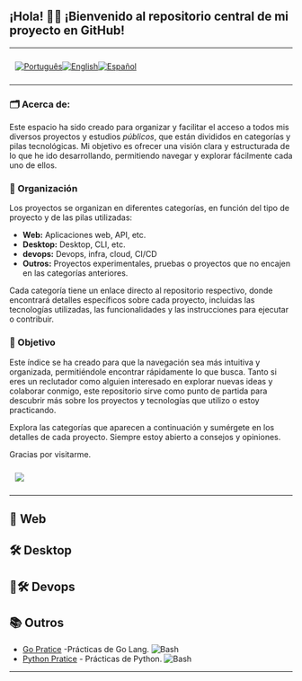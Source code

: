 <p align="center">
  <h2>
    ¡Hola! 👋🏻 ¡Bienvenido al repositorio central de mi proyecto en GitHub! 
  </h2>
</p>

---

<div style="display: flex; align-items: center; padding: 10px;">
  <span>
    <a href="https://github.com/rocunha09/rocunha09">
      <img src="https://img.shields.io/badge/-Português-green?style=for-the-badge" alt="Português">
    </a>
  </span>

  <span>
    <a href="https://github.com/rocunha09/rocunha09/blob/main/README_EN.md">
      <img src="https://img.shields.io/badge/-English-blue?style=for-the-badge" alt="English">
    </a>
  </span>

  <span>
    <a href="https://github.com/rocunha09/rocunha09/blob/main/README_ES.md">
      <img src="https://img.shields.io/badge/-Español-red?style=for-the-badge" alt="Español">
    </a>
  </span>
</div>

---

### 🗂️ Acerca de:
Este espacio ha sido creado para organizar y facilitar el acceso a todos mis diversos proyectos y estudios *públicos*, que están divididos en categorías y pilas tecnológicas. Mi objetivo es ofrecer una visión clara y estructurada de lo que he ido desarrollando, permitiendo navegar y explorar fácilmente cada uno de ellos.

### 📌  Organización
Los proyectos se organizan en diferentes categorías, en función del tipo de proyecto y de las pilas utilizadas:
<ul>
  <li>
    <strong>Web:</strong> Aplicaciones web, API, etc.
  </li>
  <li>
    <strong>Desktop:</strong> Desktop, CLI, etc.
  </li>
  <li>
    <strong>devops:</strong> Devops, infra, cloud, CI/CD
  </li>
  <li>
    <strong>Outros:</strong> Proyectos experimentales, pruebas o proyectos que no encajen en las categorías anteriores.
  </li>
</ul>

Cada categoría tiene un enlace directo al repositorio respectivo, donde encontrará detalles específicos sobre cada proyecto, incluidas las tecnologías utilizadas, las funcionalidades y las instrucciones para ejecutar o contribuir.

### 🎯 Objetivo

Este índice se ha creado para que la navegación sea más intuitiva y organizada, permitiéndole encontrar rápidamente lo que busca. Tanto si eres un reclutador como alguien interesado en explorar nuevas ideas y colaborar conmigo, este repositorio sirve como punto de partida para descubrir más sobre los proyectos y tecnologías que utilizo o estoy practicando.

Explora las categorías que aparecen a continuación y sumérgete en los detalles de cada proyecto.
Siempre estoy abierto a consejos y opiniones.

Gracias por visitarme.


<div style="display: flex; align-items: center; padding: 10px;">
  <span>
    <a href="https://www.linkedin.com/in/rafaelcunha09/" target="_blank">
      <img src="https://img.shields.io/badge/LinkedIn-0077B5?style=for-the-badge&logo=linkedin&logoColor=white"/>
    </a>
  </span>
</div>

---

## 🚀 Web

## 🛠️ Desktop

## 🚀🛠️ Devops

## 📚 Outros
- [Go Pratice](https://github.com/rocunha09/go_pratice/blob/main/README_ES.md) -Prácticas de Go Lang. ![Bash](https://img.shields.io/badge/Go-1.23.0-blue)
- [Python Pratice](https://github.com/rocunha09/python_pratice/blob/main/README.md) - Prácticas de Python. ![Bash](https://img.shields.io/badge/Python-3.12.3-blue)

---
